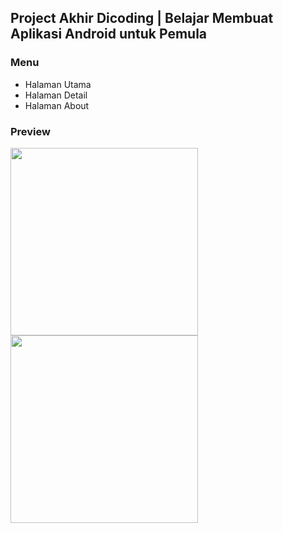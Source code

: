 ## Project Akhir Dicoding | Belajar Membuat Aplikasi Android untuk Pemula

### Menu
- Halaman Utama
- Halaman Detail
- Halaman About

### Preview
<img src="https://github.com/StevanusPangau/Dicoding-Project-Akhir-Android-Pemula/assets/78454287/aa7b23d7-0fbf-49a7-a6b8-e3aa7ceecd50" width="300">

<img src="https://github.com/StevanusPangau/Dicoding-Project-Akhir-Android-Pemula/assets/78454287/bcd2af82-fa24-4694-ac63-74faa58de687" width="300">


